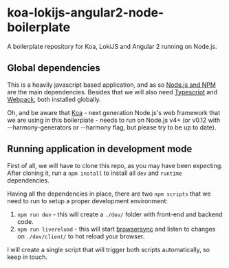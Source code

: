 # koa-lokijs-angular2-node-boilerplate

A boilerplate repository for Koa, LokiJS and Angular 2 running on Node.js.

## Global dependencies

This is a heavily javascript based application, and as so [Node.js and NPM](https://docs.npmjs.com/getting-started/installing-node) are the main dependencies. Besides that we will also need [Typescript](https://github.com/Microsoft/TypeScript#installing) and [Webpack](https://webpack.github.io/docs/tutorials/getting-started/), both installed globally.

Oh, and be aware that [Koa](https://github.com/koajs/koa#installation) - next generation Node.js's web framework that we are using in this boilerplate - needs to run on Node.js v4+ (or v0.12  with --harmony-generators or --harmony flag, but please try to be up to date).

## Running application in development mode

First of all, we will have to clone this repo, as you may have been expecting. After cloning it, run a `npm install` to install all `dev` and `runtime` dependencies.

Having all the dependencies in place, there are two `npm scripts` that we need to run to setup a proper development environment:
1. `npm run dev` - this will create a `./dev/` folder with front-end and backend code.
2. `npm run livereload` - this will start [browsersync]() and listen to changes on `./dev/client/` to hot reload your browser.

I will create a single script that will trigger both scripts automatically, so keep in touch.